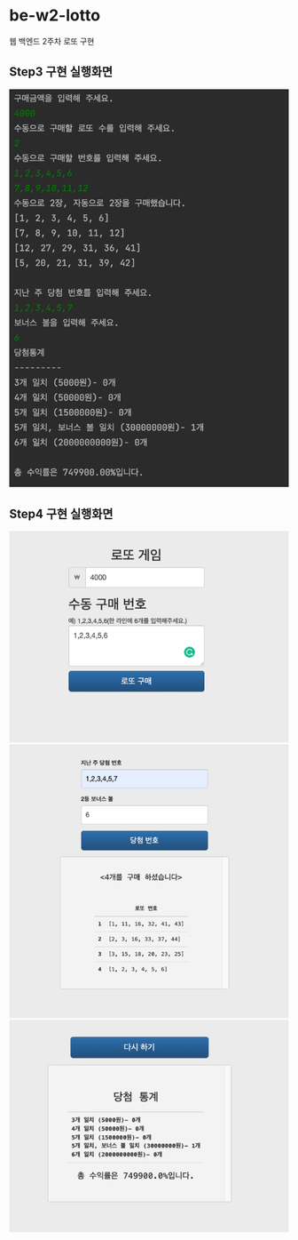 # be-w2-lotto
웹 백엔드 2주차 로또 구현

## Step3 구현 실행화면
![](./img/step3_display.png)

## Step4 구현 실행화면
![](./img/step4_display1.png)
![](./img/step4_display2.png)
![](./img/step4_display3.png)
